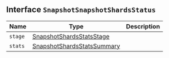 ## Interface `SnapshotSnapshotShardsStatus`

| Name | Type | Description |
| - | - | - |
| `stage` | [SnapshotShardsStatsStage](./SnapshotShardsStatsStage.md) | &nbsp; |
| `stats` | [SnapshotShardsStatsSummary](./SnapshotShardsStatsSummary.md) | &nbsp; |
